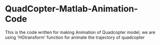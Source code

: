 # QuadCopter-Matlab-Animation-Code
This is the code written for making Animation of Quadcopter model, we are using 'HGtransform' function for animate the trajectory of quadcopter
